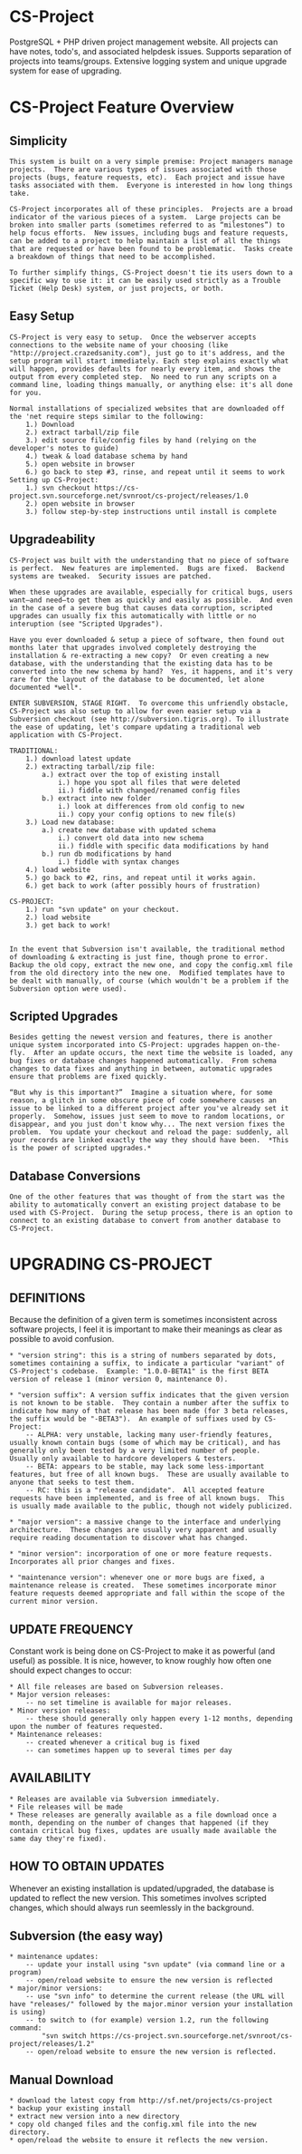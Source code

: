 CS-Project
==========

PostgreSQL + PHP driven project management website. All projects can have notes, todo's, and associated helpdesk issues. Supports separation of projects into teams/groups. Extensive logging system and unique upgrade system for ease of upgrading.


CS-Project Feature Overview
========


Simplicity
--------
	This system is built on a very simple premise: Project managers manage projects.  There are various types of issues associated with those projects (bugs, feature requests, etc).  Each project and issue have tasks associated with them.  Everyone is interested in how long things take.

	CS-Project incorporates all of these principles.  Projects are a broad indicator of the various pieces of a system.  Large projects can be broken into smaller parts (sometimes referred to as “milestones”) to help focus efforts.  New issues, including bugs and feature requests, can be added to a project to help maintain a list of all the things that are requested or have been found to be problematic.  Tasks create a breakdown of things that need to be accomplished.

	To further simplify things, CS-Project doesn't tie its users down to a specific way to use it: it can be easily used strictly as a Trouble Ticket (Help Desk) system, or just projects, or both.  


Easy Setup
--------

	CS-Project is very easy to setup.  Once the webserver accepts connections to the website name of your choosing (like "http://project.crazedsanity.com"), just go to it's address, and the setup program will start immediately. Each step explains exactly what will happen, provides defaults for nearly every item, and shows the output from every completed step.  No need to run any scripts on a command line, loading things manually, or anything else: it's all done for you.

	Normal installations of specialized websites that are downloaded off the 'net require steps similar to the following:
		1.) Download
		2.) extract tarball/zip file
		3.) edit source file/config files by hand (relying on the developer's notes to guide)
		4.) tweak & load database schema by hand
		5.) open website in browser
		6.) go back to step #3, rinse, and repeat until it seems to work
	Setting up CS-Project:
		1.) svn checkout https://cs-project.svn.sourceforge.net/svnroot/cs-project/releases/1.0
		2.) open website in browser
		3.) follow step-by-step instructions until install is complete


Upgradeability
--------
	CS-Project was built with the understanding that no piece of software is perfect.  New features are implemented.  Bugs are fixed.  Backend systems are tweaked.  Security issues are patched.

	When these upgrades are available, especially for critical bugs, users want—and need—to get them as quickly and easily as possible.  And even in the case of a severe bug that causes data corruption, scripted upgrades can usually fix this automatically with little or no interuption (see "Scripted Upgrades").

	Have you ever downloaded & setup a piece of software, then found out months later that upgrades involved completely destroying the installation & re-extracting a new copy?  Or even creating a new database, with the understanding that the existing data has to be converted into the new schema by hand?  Yes, it happens, and it's very rare for the layout of the database to be documented, let alone documented *well*.

	ENTER SUBVERSION, STAGE RIGHT.  To overcome this unfriendly obstacle, CS-Project was also setup to allow for even easier setup via a Subversion checkout (see http://subversion.tigris.org). To illustrate the ease of updating, let's compare updating a traditional web application with CS-Project.  

	TRADITIONAL:
		1.) download latest update
		2.) extracting tarball/zip file:
			a.) extract over the top of existing install
				i.) hope you spot all files that were deleted
				ii.) fiddle with changed/renamed config files
			b.) extract into new folder
				i.) look at differences from old config to new
				ii.) copy your config options to new file(s)
		3.) Load new database:
			a.) create new database with updated schema
				i.) convert old data into new schema
				ii.) fiddle with specific data modifications by hand
			b.) run db modifications by hand
				i.) fiddle with syntax changes
		4.) load website
		5.) go back to #2, rins, and repeat until it works again.
		6.) get back to work (after possibly hours of frustration)
	
	CS-PROJECT:
		1.) run "svn update" on your checkout.
		2.) load website
		3.) get back to work!


	In the event that Subversion isn't available, the traditional method of downloading & extracting is just fine, though prone to error.  Backup the old copy, extract the new one, and copy the config.xml file from the old directory into the new one.  Modified templates have to be dealt with manually, of course (which wouldn't be a problem if the Subversion option were used).

Scripted Upgrades
--------
	Besides getting the newest version and features, there is another unique system incorporated into CS-Project: upgrades happen on-the-fly.  After an update occurs, the next time the website is loaded, any bug fixes or database changes happened automatically.  From schema changes to data fixes and anything in between, automatic upgrades ensure that problems are fixed quickly.

	“But why is this important?”  Imagine a situation where, for some reason, a glitch in some obscure piece of code somewhere causes an issue to be linked to a different project after you've already set it properly.  Somehow, issues just seem to move to random locations, or disappear, and you just don't know why... The next version fixes the problem.  You update your checkout and reload the page: suddenly, all your records are linked exactly the way they should have been.  *This is the power of scripted upgrades.*


Database Conversions
--------
	One of the other features that was thought of from the start was the ability to automatically convert an existing project database to be used with CS-Project.  During the setup process, there is an option to connect to an existing database to convert from another database to CS-Project.



UPGRADING CS-PROJECT
========


DEFINITIONS
--------
Because the definition of a given term is sometimes inconsistent across software projects, I feel it is important to make their meanings as clear as possible to avoid confusion.

	* "version string": this is a string of numbers separated by dots, sometimes containing a suffix, to indicate a particular "variant" of CS-Project's codebase.  Example: "1.0.0-BETA1" is the first BETA version of release 1 (minor version 0, maintenance 0).
	
	* "version suffix": A version suffix indicates that the given version is not known to be stable.  They contain a number after the suffix to indicate how many of that release has been made (for 3 beta releases, the suffix would be "-BETA3").  An example of suffixes used by CS-Project:
		-- ALPHA: very unstable, lacking many user-friendly features, usually known contain bugs (some of which may be critical), and has generally only been tested by a very limited number of people.  Usually only available to hardcore developers & testers.
		-- BETA: appears to be stable, may lack some less-important features, but free of all known bugs.  These are usually available to anyone that seeks to test them.
		-- RC: this is a "release candidate".  All accepted feature requests have been implemented, and is free of all known bugs.  This is usually made available to the public, though not widely publicized.

	* "major version": a massive change to the interface and underlying architecture.  These changes are usually very apparent and usually require reading documentation to discover what has changed.

	* "minor version": incorporation of one or more feature requests.  Incorporates all prior changes and fixes.

	* "maintenance version": whenever one or more bugs are fixed, a maintenance release is created.  These sometimes incorporate minor feature requests deemed appropriate and fall within the scope of the current minor version.


UPDATE FREQUENCY
--------
Constant work is being done on CS-Project to make it as powerful (and useful) as possible.  It is nice, however, to know roughly how often one should expect changes to occur:

	* All file releases are based on Subversion releases.
	* Major version releases:
		-- no set timeline is available for major releases.
	* Minor version releases:
		-- these should generally only happen every 1-12 months, depending upon the number of features requested.
	* Maintenance releases:
		-- created whenever a critical bug is fixed
		-- can sometimes happen up to several times per day



AVAILABILITY
--------
	* Releases are available via Subversion immediately.
	* File releases will be made 
	* These releases are generally available as a file download once a month, depending on the number of changes that happened (if they contain critical bug fixes, updates are usually made available the same day they're fixed).


HOW TO OBTAIN UPDATES
--------

Whenever an existing installation is updated/upgraded, the database is updated to reflect the new version.  This sometimes involves scripted changes, which should always run seemlessly in the background.


Subversion (the easy way)
--------


	* maintenance updates:
		-- update your install using "svn update" (via command line or a program)
		-- open/reload website to ensure the new version is reflected
	* major/minor versions:
		-- use "svn info" to determine the current release (the URL will have "releases/" followed by the major.minor version your installation is using)
		-- to switch to (for example) version 1.2, run the following command:
			"svn switch https://cs-project.svn.sourceforge.net/svnroot/cs-project/releases/1.2"
		-- open/reload website to ensure the new version is reflected.


Manual Download
--------
	* download the latest copy from http://sf.net/projects/cs-project
	* backup your existing install
	* extract new version into a new directory
	* copy old changed files and the config.xml file into the new directory.
	* open/reload the website to ensure it reflects the new version.

